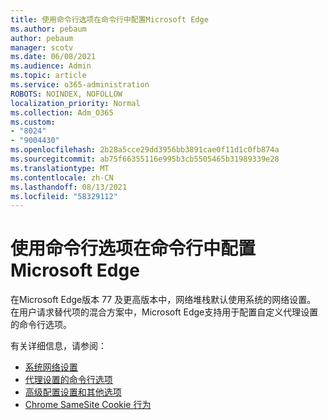 ```yaml
---
title: 使用命令行选项在命令行中配置Microsoft Edge
ms.author: pebaum
author: pebaum
manager: scotv
ms.date: 06/08/2021
ms.audience: Admin
ms.topic: article
ms.service: o365-administration
ROBOTS: NOINDEX, NOFOLLOW
localization_priority: Normal
ms.collection: Adm_O365
ms.custom:
- "8024"
- "9004430"
ms.openlocfilehash: 2b28a5cce29dd3956bb3891cae0f11d1c0fb874a
ms.sourcegitcommit: ab75f66355116e995b3cb5505465b31989339e28
ms.translationtype: MT
ms.contentlocale: zh-CN
ms.lasthandoff: 08/13/2021
ms.locfileid: "58329112"
---
```

# <a name="use-command-line-options-to-configure-proxy-settings-in-microsoft-edge"></a>使用命令行选项在命令行中配置Microsoft Edge

在Microsoft Edge版本 77 及更高版本中，网络堆栈默认使用系统的网络设置。 在用户请求替代项的混合方案中，Microsoft Edge支持用于配置自定义代理设置的命令行选项。 

有关详细信息，请参阅：

- [系统网络设置](https://docs.microsoft.com/deployedge/edge-learnmore-cmdline-options-proxy-settings#system-network-settings)
- [代理设置的命令行选项](https://docs.microsoft.com/deployedge/edge-learnmore-cmdline-options-proxy-settings#system-network-settings)
- [高级配置设置和其他选项](https://go.microsoft.com/fwlink/?linkid=2134293)
- [Chrome SameSite Cookie 行为](https://docs.microsoft.com/office365/troubleshoot/miscellaneous/chrome-behavior-affects-applications)